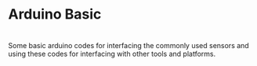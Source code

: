 # Arduino Basic
#
Some basic arduino codes for interfacing the commonly used sensors and using these codes for interfacing with other tools and platforms.

